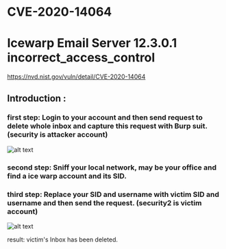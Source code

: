 # CVE-2020-14064
# Icewarp Email Server 12.3.0.1 incorrect_access_control
https://nvd.nist.gov/vuln/detail/CVE-2020-14064

## Introduction :
### first step:  Login to your account and then send request to delete whole inbox and capture this request with Burp suit. (security is attacker account)
![alt text](https://github.com/networksecure/Icewarp_incorrect_access_control/blob/master/incorrect1.png)

### second step: Sniff your local network, may be your office and find a ice warp account and its SID.

### third step:  Replace your SID and username with victim SID and username and then send the request. (security2 is victim account)
![alt text](https://github.com/networksecure/Icewarp_incorrect_access_control/blob/master/incorrect2.png)

result: victim's Inbox has been deleted.
